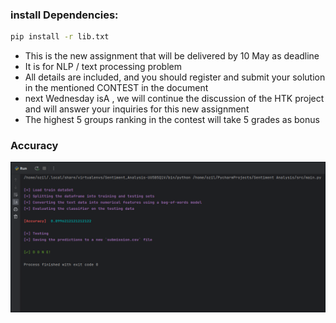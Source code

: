 ### install Dependencies:

```bash
pip install -r lib.txt
```

- This is the new assignment that will be delivered by 10 May as deadline
- It is for NLP / text processing problem
- All details are included, and you should register and submit your solution in the mentioned CONTEST in the document
- next Wednesday isA , we will continue the discussion of the HTK project and will answer your inquiries for this new assignment
- The highest 5 groups ranking in the contest will take 5 grades as bonus

### Accuracy

![](imgs/RUN.png)
